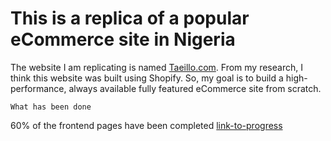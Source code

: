 # This is a replica of a popular eCommerce site in Nigeria

The website I am replicating is named [Taeillo.com](https://taeillo.com). From my research, I think this website was built using Shopify. So, my goal is to build a high-performance, always available fully featured eCommerce site from scratch.

`What has been done`

60% of the frontend pages have been completed
[link-to-progress](https://incomparable-kringle-4c761d.netlify.app/)
